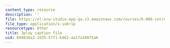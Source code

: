 ```yaml
---
content_type: resource
description: ''
file: https://ol-ocw-studio-app-qa.s3.amazonaws.com/courses/6-006-introduction-to-algorithms-fall-2011/048834a32d3557f1b462aa17a18075a6_oRpERQA4Vik.vtt
file_type: application/x-subrip
resourcetype: Other
title: 3play caption file
uid: 048834a3-2d35-57f1-b462-aa17a18075a6
---
```


